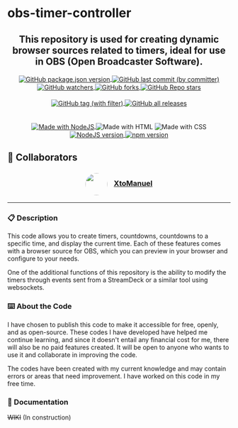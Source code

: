 # obs-timer-controller

<h2 align="center">This repository is used for creating dynamic browser sources related to timers, ideal for use in OBS (Open Broadcaster Software).</h2>

<div align="center">
<a href="https://github.com/BrowserSourcesForOBS/obs-timer-controller">
<img src="https://img.shields.io/github/package-json/v/BrowserSourcesForOBS/obs-timer-controller?style=for-the-badge" alt="GitHub package.json version" style="vertical-align:middle">
</a>
<a href="https://github.com/BrowserSourcesForOBS/obs-timer-controller">
<img src="https://img.shields.io/github/last-commit/BrowserSourcesForOBS/obs-timer-controller?style=for-the-badge" alt="GitHub last commit (by committer)" style="vertical-align:middle">
</a>
<br>
<a href="https://github.com/BrowserSourcesForOBS/obs-timer-controller">
<img src="https://img.shields.io/github/watchers/BrowserSourcesForOBS/obs-timer-controller?style=for-the-badge" alt="GitHub watchers" style="vertical-align:middle">
</a>
<a href="https://github.com/BrowserSourcesForOBS/obs-timer-controller">
<img src="https://img.shields.io/github/forks/BrowserSourcesForOBS/obs-timer-controller?style=for-the-badge" alt="GitHub forks" style="vertical-align:middle">
</a>
<a href="https://github.com/BrowserSourcesForOBS/obs-timer-controller">
<img src="https://img.shields.io/github/stars/BrowserSourcesForOBS/obs-timer-controller?style=for-the-badge" alt="GitHub Repo stars" style="vertical-align:middle">
</a>
<br>
<br>
<a href="https://github.com/BrowserSourcesForOBS/obs-timer-controller/releases/latest">
<img src="https://img.shields.io/github/v/tag/BrowserSourcesForOBS/obs-timer-controller?style=for-the-badge&label=LATEST%20RELEASE%20VERSION" alt="GitHub tag (with filter)" style="vertical-align:middle">
</a>
<a href="https://github.com/BrowserSourcesForOBS/obs-timer-controller/releases/latest">
<img src="https://img.shields.io/github/downloads/BrowserSourcesForOBS/obs-timer-controller/total?style=for-the-badge" alt="GitHub all releases" style="vertical-align:middle">
</a>
<br>
<br>
<br>
<a href="https://nodejs.org/en">
<img src="https://img.shields.io/badge/MADE%20WITH-NodeJS-yellow?style=for-the-badge&logo=javascript" alt="Made with NodeJS" style="vertical-align:middle">
</a>
<a>
<img src="https://img.shields.io/badge/MADE%20WITH-HTML-orange?style=for-the-badge&logo=html5" alt="Made with HTML" style="vertical-align:middle">
</a>
<a>
<img src="https://img.shields.io/badge/MADE%20WITH-CSS-blue?style=for-the-badge&logo=css3" alt="Made with CSS" style="vertical-align:middle">
</a>
<br>
<a href="https://nodejs.org/en/download">
<img src="https://img.shields.io/badge/VERSION-18.18.0%20LTS-yellow?style=for-the-badge&logo=javascript" alt="NodeJS version" style="vertical-align:middle">
</a>
<a href="https://nodejs.org/en/download">
<img src="https://img.shields.io/badge/VERSION-10.2.0-red?style=for-the-badge&logo=npm" alt="npm version" style="vertical-align:middle">
</a>
</div>

## :busts_in_silhouette: Collaborators

<div align="center"><h3><a href="https://github.com/XtoMHA96"><img src="https://github.com/XtoMHA96.png?size=50" alt="" style="vertical-align:middle; border-radius:50%" height="50"></a><span style="display:inline-block; width: 10px;"></span> <a href="https://github.com/XtoMHA96"><b>XtoManuel</b></a></h3></div>
<!--&nbsp;&nbsp;&nbsp;&nbsp;-->

___

### :clipboard: Description

This code allows you to create timers, countdowns, countdowns to a specific time, and display the current time. Each of these features comes with a browser source for OBS, which you can preview in your browser and configure to your needs.

One of the additional functions of this repository is the ability to modify the timers through events sent from a StreamDeck or a similar tool using websockets.

### :keyboard: About the Code

I have chosen to publish this code to make it accessible for free, openly, and as open-source. These codes I have developed have helped me continue learning, and since it doesn't entail any financial cost for me, there will also be no paid features created. It will be open to anyone who wants to use it and collaborate in improving the code.

The codes have been created with my current knowledge and may contain errors or areas that need improvement. I have worked on this code in my free time.

### :book: Documentation

~~WIKI~~ (In construction)
